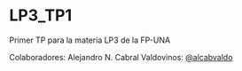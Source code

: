 # LP3_TP1
Primer TP para la materia LP3 de la FP-UNA

Colaboradores:
  Alejandro N. Cabral Valdovinos: [@alcabvaldo](https://github.com/alcabvaldo)
 
